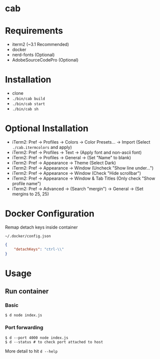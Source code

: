 # cab

# Requirements

* iterm2 (~3.1 Recommended)
* docker
* nerd-fonts (Optional)
* AdobeSourceCodePro (Optional)

# Installation

* clone
* `./bin/cab build`
* `./bin/cab start`
* `./bin/cab sh`

# Optional Installation

* iTerm2: Pref -> Profiles -> Colors -> Color Presets... -> Import (Select `./cab.itermcolors` and apply)
* iTerm2: Pref -> Profiles -> Text -> (Apply font and non-ascii font)
* iTerm2: Pref -> Profiles -> General -> (Set "Name" to blank)
* iTerm2: Pref -> Appearance -> Theme (Select Dark)
* iTerm2: Pref -> Appearance -> Window (Uncheck "Show line under...")
* iTerm2: Pref -> Appearance -> Window (Check "Hide scrollbar")
* iTerm2: Pref -> Appearance -> Window & Tab Titles (Only check "Show profile name")
* iTerm2: Pref -> Advanced -> (Search "mergin") -> General -> (Set mergins to 25, 25)

# Docker Configuration

Remap detach keys inside container

`~/.docker/config.json`

```json
{
    "detachKeys": "ctrl-\\"
}
```

# Usage

## Run container

### Basic

```
$ d node index.js
```

### Port forwarding

```
$ d --port 4000 node index.js
$ d --status # to check port attached to host
```

More detail to hit `d --help`

